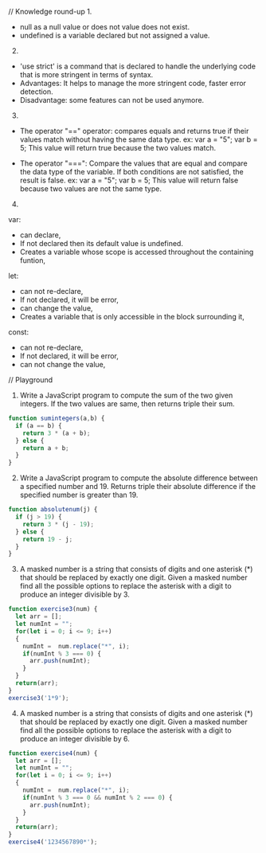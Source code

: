 // Knowledge round-up 
1.
- null as a null value or does not value does not exist.
- undefined is a variable declared but not assigned a value.

2.
- 'use strict' is a command that is declared to handle the underlying code that is more stringent in terms of   syntax.
- Advantages: It helps to manage the more stringent code, faster error detection.
- Disadvantage: some features can not be used anymore.

3.
- The operator "==" operator: compares equals and returns true if their values match without having the same data type.
  ex: var a = "5";
      var b = 5;
      This value will return true because the two values match.

- The operator "===": Compare the values that are equal and compare the data type of the variable. If both conditions are not satisfied, the result is false.
  ex: var a = "5";
      var b = 5;
      This value will return false because two values are not the same type.

4.
var:
  - can declare,
  - If not declared then its default value is undefined.
  - Creates a variable whose scope is accessed throughout the containing funtion,

let:
  - can not re-declare,
  - If not declared, it will be error,
  - can change the value,
  - Creates a variable that is only accessible in the block surrounding it,

const:
  - can not re-declare,
  - If not declared, it will be error,
  - can not change the value,

// Playground
1. Write a JavaScript program to compute the sum of the two given integers. If the two values are same, then returns triple their sum.

```javascript
function sumintegers(a,b) {
  if (a == b) {
    return 3 * (a + b);
  } else {
    return a + b;
  }
}
```

2. Write a JavaScript program to compute the absolute difference between a specified number and 19. Returns triple their absolute difference if the specified number is greater than 19.

```javascript
function absolutenum(j) {
  if (j > 19) {
    return 3 * (j - 19);
  } else {
    return 19 - j;
  }
}
```

3. A masked number is a string that consists of digits and one asterisk (*) that should be replaced by exactly one digit. Given a masked number find all the possible options to replace the asterisk with a digit to produce an integer divisible by 3.

```javascript
function exercise3(num) {
  let arr = [];
  let numInt = "";
  for(let i = 0; i <= 9; i++) 
  {
    numInt =  num.replace("*", i);
    if(numInt % 3 === 0) {
      arr.push(numInt);
    }
  }
  return(arr);
}
exercise3('1*9');
```

4. A masked number is a string that consists of digits and one asterisk (*) that should be replaced by exactly one digit. Given a masked number find all the possible options to replace the asterisk with a digit to produce an integer divisible by 6.

```javascript
function exercise4(num) {
  let arr = [];
  let numInt = "";
  for(let i = 0; i <= 9; i++) 
  {
    numInt =  num.replace("*", i);
    if(numInt % 3 === 0 && numInt % 2 === 0) {
      arr.push(numInt);
    }
  }
  return(arr);
}
exercise4('1234567890*');
```
